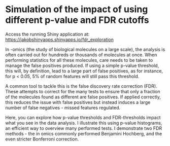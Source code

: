 # Simulation of the impact of using different p-value and FDR cutoffs

Access the running Shiny application at:
https://jakobshinyapps.shinyapps.io/fdr_exploration

In -omics (the study of biological molecules on a large scale), the analysis is often carried out for hundreds or thousands of molecules at once. 
When performing statistics for all these molecules, care needs to be taken to manage the false positives produced. If using a simple p-value threshold, 
this will, by definition, lead to a large part of false positives, 
as for instance, for p < 0.05, 5% of random features will still pass this threshold. 

A common tool to tackle this is the false discovery rate correction (FDR). These attempts to correct for the many tests to ensure that only a 
fraction of the molecules found as different are false positives. If applied correctly, this reduces the issue with false positives but instead 
induces a large number of false negatives - missed features regulated.

Here, you can explore how p-value thresholds and FDR-thresholds impact what you see in the data analysis. I illustrate this using p-value 
histograms, an efficient way to overview many performed tests. I demonstrate two FDR methods - the in omics commonly performed Benjamini Hochberg, 
and the even stricter Bonferroni correction.


